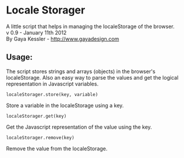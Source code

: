 Locale Storager
===============

A little script that helps in managing the localeStorage of the browser.<br />
v 0.9 - January 11th 2012<br />
By Gaya Kessler - http://www.gayadesign.com

Usage:
------
The script stores strings and arrays (objects) in the browser's localeStorage. Also an easy way to parse the values and get the logical representation in Javascript variables.

    localeStorager.store(key, variable)
Store a variable in the localeStorage using a key.

    localeStorager.get(key)
Get the Javascript representation of the value using the key.

    localeStorager.remove(key)
Remove the value from the localeStorage.